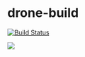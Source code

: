 # drone-build

[![Build Status](http://139.59.245.247/api/badges/gauravbansal74/drone-build/status.svg)](http://139.59.245.247/gauravbansal74/drone-build)

<a href="http://139.59.245.247/gauravbansal74/drone-build"><img src="http://139.59.245.247/api/badges/gauravbansal74/drone-build/status.svg"/></a>
